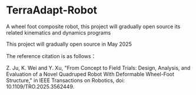 # TerraAdapt-Robot

A wheel foot composite robot, this project will gradually open source its related kinematics and dynamics programs

This project will gradually open source in May 2025

The reference citation is as follows：

Z. Ju, K. Wei and Y. Xu, "From Concept to Field Trials: Design, Analysis, and Evaluation of a Novel Quadruped Robot With Deformable Wheel-Foot Structure," in IEEE Transactions on Robotics, doi: 10.1109/TRO.2025.3562449.
